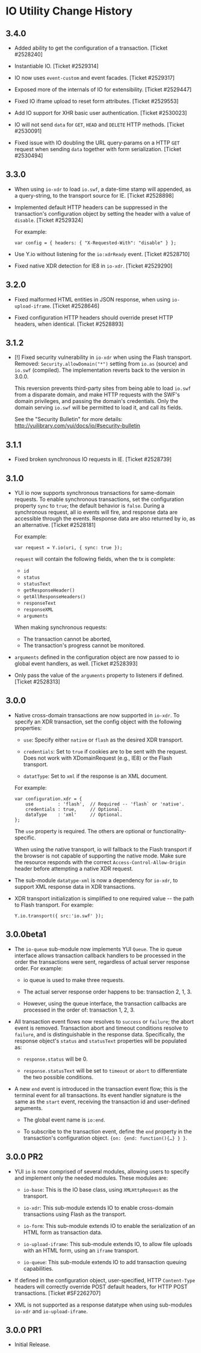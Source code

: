 IO Utility Change History
=========================

3.4.0
-----

  * Added ability to get the configuration of a transaction. [Ticket #2528240]

  * Instantiable IO. [Ticket #2529314]

  * IO now uses `event-custom` and event facades. [Ticket #2529317]

  * Exposed more of the internals of IO for extensibility. [Ticket #2529447]

  * Fixed IO iframe upload to reset form attributes. [Ticket #2529553]

  * Add IO support for XHR basic user authentication. [Ticket #2530023]

  * IO will not send `data` for `GET`, `HEAD` and `DELETE` HTTP methods.
    [Ticket #2530091]

  * Fixed issue with IO doubling the URL query-params on a HTTP `GET` request
    when sending `data` together with form serialization. [Ticket #2530494]

3.3.0
-----

  * When using `io-xdr` to load `io.swf`, a date-time stamp will appended, as a
    query-string, to the transport source for IE. [Ticket #2528898]

  * Implemented default HTTP headers can be suppressed in the transaction's
    configuration object by setting the header with a value of `disable`.
    [Ticket #2529324]
  
    For example:

        var config = { headers: { "X-Requested-With": "disable" } };

  * Use Y.io without listening for the `io:xdrReady` event. [Ticket #2528710]

  * Fixed native XDR detection for IE8 in `io-xdr`. [Ticket #2529290]

3.2.0
-----

  * Fixed malformed HTML entities in JSON response, when using
    `io-upload-iframe`. [Ticket #2528646]

  * Fixed configuration HTTP headers should override preset HTTP headers, when
    identical. [Ticket #2528893]

3.1.2
-----

  * [!] Fixed security vulnerability in `io-xdr` when using the Flash transport.
    Removed: `Security.allowDomain("*")` setting from `io.as` (source) and
    `io.swf` (compiled). The implementation reverts back to the version in
3.0.0.
  
    This reversion prevents third-party sites from being able to load `io.swf`
    from a disparate domain, and make HTTP requests with the SWF's domain
    privileges, and passing the domain's credentials.  Only the domain serving
    `io.swf` will be permitted to load it, and call its fields.
  
    See the "Security Bulletin" for more details:
    http://yuilibrary.com/yui/docs/io/#security-bulletin

3.1.1
-----

  * Fixed broken synchronous IO requests in IE. [Ticket #2528739]

3.1.0
-----

  * YUI io now supports synchronous transactions for same-domain requests. To
    enable synchronous transactions, set the configuration property `sync` to
    `true`; the default behavior is `false`. During a synchronous request, all
    io events will fire, and response data are accessible through the events.
    Response data are also returned by io, as an alternative. [Ticket #2528181]
  
    For example:
    
        var request = Y.io(uri, { sync: true });
        
    `request` will contain the following fields, when the tx is complete:
    
      * `id`
      * `status`
      * `statusText`
      * `getResponseHeader()`
      * `getAllResponseHeaders()`
      * `responseText`
      * `responseXML`
      * `arguments`
  
    When making synchronous requests:
  
      * The transaction cannot be aborted,
      * The transaction's progress cannot be monitored.

  * `arguments` defined in the configuration object are now passed to io global
    event handlers, as well. [Ticket #2528393]

  * Only pass the value of the `arguments` property to listeners if defined.
    [Ticket #2528313]

3.0.0
-----

  * Native cross-domain transactions are now supported in `io-xdr`. To specify
    an XDR transaction, set the config object with the following properties:

    * `use`: Specify either `native` or `flash` as the desired XDR transport.
    
    * `credentials`: Set to `true` if cookies are to be sent with the request.
      Does not work with XDomainRequest (e.g., IE8) or the Flash transport.
    
    * `datatType`: Set to `xml` if the response is an XML document.

    For example:
  
        var configuration.xdr = {
            use         : 'flash',  // Required -- 'flash` or 'native'.
            credentials : true,     // Optional.
            dataType    : 'xml'     // Optional.
        };

    The `use` property is required. The others are optional or functionality-
    specific.

    When using the native transport, io will fallback to the Flash transport if
    the browser is not capable of supporting the native mode. Make sure the
    resource responds with the correct `Access-Control-Allow-Origin` header
    before attempting a native XDR request.

  * The sub-module `datatype-xml` is now a dependency for `io-xdr`, to support
    XML response data in XDR transactions.

  * XDR transport initialization is simplified to one required value -- the path
    to Flash transport. For example:
  
        Y.io.transport({ src:'io.swf' });

3.0.0beta1
----------

  * The `io-queue` sub-module now implements YUI `Queue`.  The io queue
    interface allows transaction callback handlers to be processed in the order
    the transactions were sent, regardless of actual server response order.
    For example:

    * io queue is used to make three requests.
    
    * The actual server response order happens to be: transaction 2, 1, 3.
    
    * However, using the queue interface, the transaction callbacks are
      processed in the order of: transaction 1, 2, 3.

  * All transaction event flows now resolves to `success` or `failure`; the
    abort event is removed. Transaction abort and timeout conditions resolve to
    `failure`, and is distinguishable in the response data. Specifically, the
    response object's `status` and `statusText` properties will be populated as:

    * `response.status` will be 0.
    
    * `response.statusText` will be set to `timeout` or `abort` to differentiate
      the two possible conditions.

  * A new `end` event is introduced in the transaction event flow; this is the
    terminal event for all transactions. Its event handler signature is the
    same as the `start` event, receiving the transaction id and user-defined
    arguments.

    * The global event name is `io:end`.
    
    * To subscribe to the transaction event, define the `end` property in the
      transaction's configuration object. `{on: {end: function(){…} } }`.

3.0.0 PR2
---------

  * YUI `io` is now comprised of several modules, allowing users to specify and
    implement only the needed modules. These modules are:

    * `io-base`: This is the IO base class, using `XMLHttpRequest` as the
      transport.
    
    * `io-xdr`: This sub-module extends IO to enable cross-domain transactions
      using Flash as the transport.
    
    * `io-form`: This sub-module extends IO to enable the serialization of an
      HTML form as transaction data.
    
    * `io-upload-iframe`: This sub-module extends IO, to allow file uploads with
      an HTML form, using an `iframe` transport.
    
    * `io-queue`: This sub-module extends IO to add transaction queuing
      capabilities.

  * If defined in the configuration object, user-specified, HTTP `Content-Type`
    headers will correctly override POST default headers, for HTTP POST
    transactions. [Ticket #SF2262707]

  * XML is not supported as a response datatype when using sub-modules `io-xdr`
    and `io-upload-iframe`.

3.0.0 PR1
---------

  * Initial Release.
